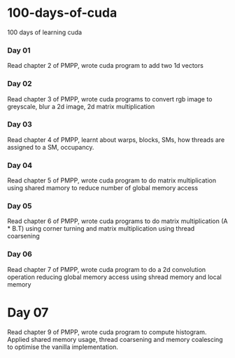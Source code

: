 # 100-days-of-cuda
100 days of learning cuda

### Day 01
Read chapter 2 of PMPP, wrote cuda program to add two 1d vectors

### Day 02
Read chapter 3 of PMPP, wrote cuda programs to convert rgb image to greyscale, blur a 2d image, 2d matrix multiplication

### Day 03
Read chapter 4 of PMPP, learnt about warps, blocks, SMs, how threads are assigned to a SM, occupancy.

### Day 04
Read chapter 5 of PMPP, wrote cuda program to do matrix multiplication using shared mamory to reduce number of global memory access

### Day 05
Read chapter 6 of PMPP, wrote cuda programs to do matrix multiplication (A * B.T) using corner turning and matrix multiplication using thread coarsening

### Day 06
Read chapter 7 of PMPP, wrote cuda program to do a 2d convolution operation reducing global memory access using shread memory and local memory

# Day 07
Read chapter 9 of PMPP, wrote cuda program to compute histogram. Applied shared memory usage, thread coarsening and memory coalescing to optimise the vanilla implementation.
